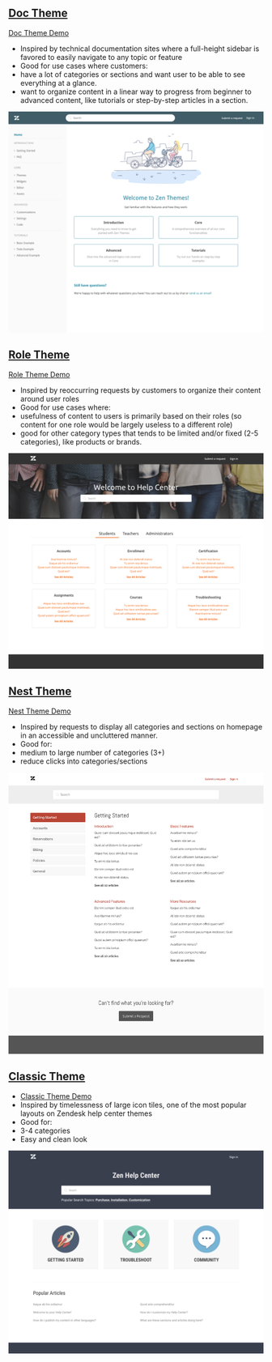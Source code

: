## [Doc Theme](doc_theme)

[Doc Theme Demo](https://doc-theme.zendesk.com/hc/en-us)

- Inspired by technical documentation sites where a full-height sidebar is favored to easily navigate to any topic or feature
- Good for use cases where customers:
- have a lot of categories or sections and want user to be able to see everything at a glance.
- want to organize content in a linear way to progress from beginner to advanced content, like tutorials or step-by-step articles in a section.

![Doc Theme](screenshots/doc/home.png)

## [Role Theme](role_theme)

[Role Theme Demo](https://role-theme.zendesk.com/hc/en-us)

- Inspired by reoccurring requests by customers to organize their content around user roles
- Good for use cases where:
- usefulness of content to users is primarily based on their roles (so content for one role would be largely useless to a different role)
- good for other category types that tends to be limited and/or fixed (2-5 categories), like products or brands.

![Role Theme](screenshots/role/home.png)


## [Nest Theme](nest_theme)

[Nest Theme Demo](https://nest-theme.zendesk.com/hc/en-us)

- Inspired by requests to display all categories and sections on homepage in an accessible and uncluttered manner.
- Good for:
- medium to large number of categories (3+)
- reduce clicks into categories/sections

![Nest Theme](screenshots/Nest/home.png)


## [Classic Theme](classic_theme)

- [Classic Theme Demo](https://classic-theme.zendesk.com/hc/en-us)
- Inspired by timelessness of large icon tiles, one of the most popular layouts on Zendesk help center themes
- Good for:
- 3-4 categories
- Easy and clean look

![Classic Theme](screenshots/classic/home.png)
